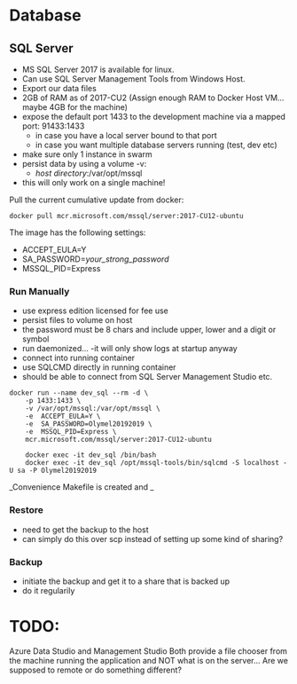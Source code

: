 # Database

## SQL Server
* MS SQL Server 2017 is available for linux.
* Can use SQL Server Management Tools from Windows Host.
* Export our data files 
* 2GB of RAM as of 2017-CU2 (Assign enough RAM to Docker Host VM... maybe 4GB for the machine)
* expose the default port 1433 to the development machine via a mapped port: 91433:1433 
	* in case you have a local server bound to that port
	* in case you want multiple database servers running (test, dev etc)
* make sure only 1 instance in swarm
* persist data by using a volume -v: 
   * _host directory_:/var/opt/mssql
* this will only work on a single machine!
  
Pull the current cumulative update from docker:
```
docker pull mcr.microsoft.com/mssql/server:2017-CU12-ubuntu
```

The image has the following settings:
* ACCEPT_EULA=Y
* SA_PASSWORD=_your_strong_password_
* MSSQL_PID=Express

### Run Manually
* use express edition licensed for fee use
* persist files to volume on host
* the password must be 8 chars and include upper, lower and a digit or symbol
* run daemonized... -it will only show logs at startup anyway
* connect into running container
* use SQLCMD directly in running container
* should be able to connect from SQL Server Management Studio etc.
  
```
docker run --name dev_sql --rm -d \
	-p 1433:1433 \
	-v /var/opt/mssql:/var/opt/mssql \
	-e  ACCEPT_EULA=Y \
	-e  SA_PASSWORD=Olymel20192019 \
	-e  MSSQL_PID=Express \
	mcr.microsoft.com/mssql/server:2017-CU12-ubuntu

	docker exec -it dev_sql /bin/bash
	docker exec -it dev_sql /opt/mssql-tools/bin/sqlcmd -S localhost -U sa -P Olymel20192019 
```

_Convenience Makefile is created and _

### Restore
* need to get the backup to the host
* can simply do this over scp instead of setting up some kind of sharing?

### Backup
* initiate the backup and get it to a share that is backed up
* do it regularily


# TODO:
Azure Data Studio and Management Studio Both provide a file chooser from the machine running the application and NOT what is on the server... 
Are we supposed to remote or do something different?